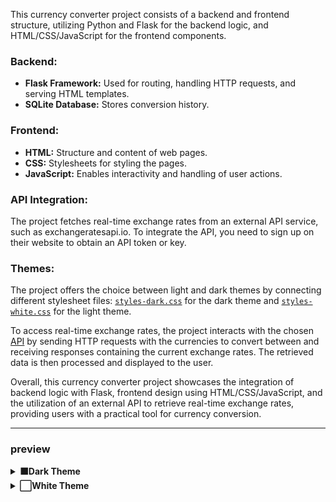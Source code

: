 This currency converter project consists of a backend and frontend structure, utilizing Python and Flask for the backend logic, and HTML/CSS/JavaScript for the frontend components.

### Backend:
- **Flask Framework:** Used for routing, handling HTTP requests, and serving HTML templates.
- **SQLite Database:** Stores conversion history.

### Frontend:
- **HTML:** Structure and content of web pages.
- **CSS:** Stylesheets for styling the pages.
- **JavaScript:** Enables interactivity and handling of user actions.

### API Integration:
The project fetches real-time exchange rates from an external API service, such as exchangeratesapi.io. To integrate the API, you need to sign up on their website to obtain an API token or key. 

### Themes:
The project offers the choice between light and dark themes by connecting different stylesheet files: [`styles-dark.css`](https://github.com/7GitGuru/Currency-Converter/blob/main/static/css/styles-dark.css) for the dark theme and [`styles-white.css`](https://github.com/7GitGuru/Currency-Converter/blob/main/static/css/styles-white.css) for the light theme. 

To access real-time exchange rates, the project interacts with the chosen [API](https://exchangeratesapi.io/documentation/) by sending HTTP requests with the currencies to convert between and receiving responses containing the current exchange rates. The retrieved data is then processed and displayed to the user.

Overall, this currency converter project showcases the integration of backend logic with Flask, frontend design using HTML/CSS/JavaScript, and the utilization of an external API to retrieve real-time exchange rates, providing users with a practical tool for currency conversion.

---

### preview
<details>
  <summary><b>⬛Dark Theme</b></summary>
  
![image](https://github.com/7GitGuru/Currency-Converter/assets/154711952/15be8471-f2e7-4a7c-80a6-c96dfc4e3883)
![image](https://github.com/7GitGuru/Currency-Converter/assets/154711952/cb17953b-a075-46d2-8b1e-e23c8cb30051)
![image](https://github.com/7GitGuru/Currency-Converter/assets/154711952/cfa88924-c4f2-4e70-bba9-15d1be7c08cd)
![image](https://github.com/7GitGuru/Currency-Converter/assets/154711952/752dbb71-9a5f-4f1e-9c31-3ccde8a62a08)

</details>

<details>
  <summary><b>⬜White Theme</b></summary>
  
![image](https://github.com/7GitGuru/Currency-Converter/assets/154711952/0a81ea7c-c9d6-4820-ad16-ce5cb7b34905)
![image](https://github.com/7GitGuru/Currency-Converter/assets/154711952/0a2e0510-8284-48d2-8b1b-ee4bbba7c2c9)
![image](https://github.com/7GitGuru/Currency-Converter/assets/154711952/279d9e3b-8363-48cf-a4f4-e0be68aaf48a)

</details>







